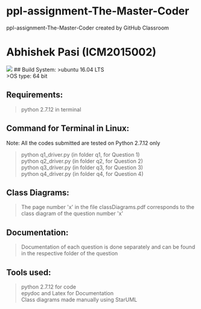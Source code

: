 # ppl-assignment-The-Master-Coder
ppl-assignment-The-Master-Coder created by GitHub Classroom <br />
# Abhishek Pasi  (**ICM2015002**)

<img src="https://img.shields.io/badge/language-Python 2.7.12-brightgreen.svg"/>
## Build System:
>ubuntu 16.04 LTS <br />
>OS type: 64 bit

## Requirements:
>python 2.7.12 in terminal

## Command for Terminal in Linux:
Note: All the codes submitted are tested on Python 2.7.12 only
>python q1_driver.py      (in folder q1, for Question 1)<br />
>python q2_driver.py      (in folder q2, for Question 2)<br />
>python q3_driver.py      (in folder q3, for Question 3)<br />
>python q4_driver.py      (in folder q4, for Question 4)

## Class Diagrams:
>The page number 'x' in the file classDiagrams.pdf corresponds to the class diagram of the question number 'x'

## Documentation:
>Documentation of each question is done separately and can be found in the respective folder of the question

## Tools used:
>python 2.7.12 for code <br />
>epydoc and Latex for Documentation <br />
>Class diagrams made manually using StarUML
